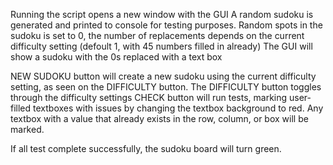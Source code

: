 Running the script opens a new window with the GUI
A random sudoku is generated and printed to console for testing purposes.
Random spots in the sudoku is set to 0, the number of replacements depends on the current difficulty setting (defoult 1, with 45 numbers filled in already)
The GUI will show a sudoku with the 0s replaced with a text box

NEW SUDOKU button will create a new sudoku using the current difficulty setting, as seen on the DIFFICULTY button.
The DIFFICULTY button toggles through the difficulty settings
CHECK button will run tests, marking user-filled textboxes with issues by changing the textbox background to red. Any textbox with a value that already exists in the row, column, or box will be marked.

If all test complete successfully, the sudoku board will turn green.
